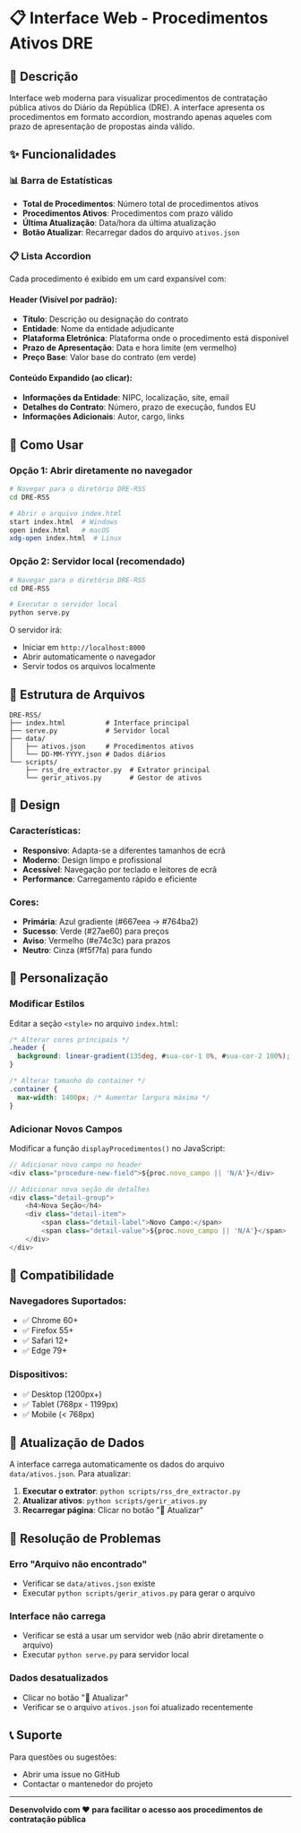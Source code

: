 # 📋 Interface Web - Procedimentos Ativos DRE

## 🎯 Descrição

Interface web moderna para visualizar procedimentos de contratação pública ativos do Diário da República (DRE). A interface apresenta os procedimentos em formato accordion, mostrando apenas aqueles com prazo de apresentação de propostas ainda válido.

## ✨ Funcionalidades

### 📊 **Barra de Estatísticas**

- **Total de Procedimentos**: Número total de procedimentos ativos
- **Procedimentos Ativos**: Procedimentos com prazo válido
- **Última Atualização**: Data/hora da última atualização
- **Botão Atualizar**: Recarregar dados do arquivo `ativos.json`

### 📋 **Lista Accordion**

Cada procedimento é exibido em um card expansível com:

#### **Header (Visível por padrão):**

- **Título**: Descrição ou designação do contrato
- **Entidade**: Nome da entidade adjudicante
- **Plataforma Eletrónica**: Plataforma onde o procedimento está disponível
- **Prazo de Apresentação**: Data e hora limite (em vermelho)
- **Preço Base**: Valor base do contrato (em verde)

#### **Conteúdo Expandido (ao clicar):**

- **Informações da Entidade**: NIPC, localização, site, email
- **Detalhes do Contrato**: Número, prazo de execução, fundos EU
- **Informações Adicionais**: Autor, cargo, links

## 🚀 Como Usar

### **Opção 1: Abrir diretamente no navegador**

```bash
# Navegar para o diretório DRE-RSS
cd DRE-RSS

# Abrir o arquivo index.html
start index.html  # Windows
open index.html   # macOS
xdg-open index.html  # Linux
```

### **Opção 2: Servidor local (recomendado)**

```bash
# Navegar para o diretório DRE-RSS
cd DRE-RSS

# Executar o servidor local
python serve.py
```

O servidor irá:

- Iniciar em `http://localhost:8000`
- Abrir automaticamente o navegador
- Servir todos os arquivos localmente

## 📁 Estrutura de Arquivos

```
DRE-RSS/
├── index.html          # Interface principal
├── serve.py            # Servidor local
├── data/
│   ├── ativos.json     # Procedimentos ativos
│   └── DD-MM-YYYY.json # Dados diários
└── scripts/
    ├── rss_dre_extractor.py  # Extrator principal
    └── gerir_ativos.py       # Gestor de ativos
```

## 🎨 Design

### **Características:**

- **Responsivo**: Adapta-se a diferentes tamanhos de ecrã
- **Moderno**: Design limpo e profissional
- **Acessível**: Navegação por teclado e leitores de ecrã
- **Performance**: Carregamento rápido e eficiente

### **Cores:**

- **Primária**: Azul gradiente (#667eea → #764ba2)
- **Sucesso**: Verde (#27ae60) para preços
- **Aviso**: Vermelho (#e74c3c) para prazos
- **Neutro**: Cinza (#f5f7fa) para fundo

## 🔧 Personalização

### **Modificar Estilos**

Editar a seção `<style>` no arquivo `index.html`:

```css
/* Alterar cores principais */
.header {
  background: linear-gradient(135deg, #sua-cor-1 0%, #sua-cor-2 100%);
}

/* Alterar tamanho do container */
.container {
  max-width: 1400px; /* Aumentar largura máxima */
}
```

### **Adicionar Novos Campos**

Modificar a função `displayProcedimentos()` no JavaScript:

```javascript
// Adicionar novo campo no header
<div class="procedure-new-field">${proc.novo_campo || 'N/A'}</div>

// Adicionar nova seção de detalhes
<div class="detail-group">
    <h4>Nova Seção</h4>
    <div class="detail-item">
        <span class="detail-label">Novo Campo:</span>
        <span class="detail-value">${proc.novo_campo || 'N/A'}</span>
    </div>
</div>
```

## 📱 Compatibilidade

### **Navegadores Suportados:**

- ✅ Chrome 60+
- ✅ Firefox 55+
- ✅ Safari 12+
- ✅ Edge 79+

### **Dispositivos:**

- ✅ Desktop (1200px+)
- ✅ Tablet (768px - 1199px)
- ✅ Mobile (< 768px)

## 🔄 Atualização de Dados

A interface carrega automaticamente os dados do arquivo `data/ativos.json`. Para atualizar:

1. **Executar o extrator**: `python scripts/rss_dre_extractor.py`
2. **Atualizar ativos**: `python scripts/gerir_ativos.py`
3. **Recarregar página**: Clicar no botão "🔄 Atualizar"

## 🐛 Resolução de Problemas

### **Erro "Arquivo não encontrado"**

- Verificar se `data/ativos.json` existe
- Executar `python scripts/gerir_ativos.py` para gerar o arquivo

### **Interface não carrega**

- Verificar se está a usar um servidor web (não abrir diretamente o arquivo)
- Executar `python serve.py` para servidor local

### **Dados desatualizados**

- Clicar no botão "🔄 Atualizar"
- Verificar se o arquivo `ativos.json` foi atualizado recentemente

## 📞 Suporte

Para questões ou sugestões:

- Abrir uma issue no GitHub
- Contactar o mantenedor do projeto

---

**Desenvolvido com ❤️ para facilitar o acesso aos procedimentos de contratação pública**
